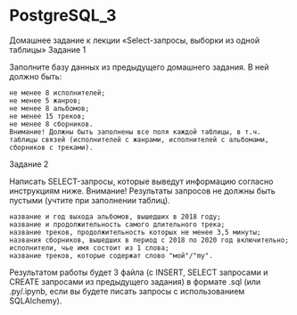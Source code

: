 # PostgreSQL_3
Домашнее задание к лекции «Select-запросы, выборки из одной таблицы»
Задание 1

Заполните базу данных из предыдущего домашнего задания. В ней должно быть:

    не менее 8 исполнителей;
    не менее 5 жанров;
    не менее 8 альбомов;
    не менее 15 треков;
    не менее 8 сборников.
    Внимание! Должны быть заполнены все поля каждой таблицы, в т.ч. таблицы связей (исполнителей с жанрами, исполнителей с альбомами, сборников с треками).

Задание 2

Написать SELECT-запросы, которые выведут информацию согласно инструкциям ниже.
Внимание! Результаты запросов не должны быть пустыми (учтите при заполнении таблиц).

    название и год выхода альбомов, вышедших в 2018 году;
    название и продолжительность самого длительного трека;
    название треков, продолжительность которых не менее 3,5 минуты;
    названия сборников, вышедших в период с 2018 по 2020 год включительно;
    исполнители, чье имя состоит из 1 слова;
    название треков, которые содержат слово "мой"/"my".

Результатом работы будет 3 файла (с INSERT, SELECT запросами и CREATE запросами из предыдущего задания) в формате .sql (или .py/.ipynb, если вы будете писать запросы с использованием SQLAlchemy).
